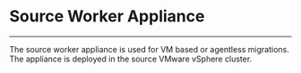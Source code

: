 # Source Worker Appliance
---
The source worker appliance is used for VM based or agentless migrations. The appliance is deployed in the source VMware vSphere cluster.